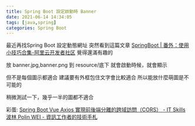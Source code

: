 ```yaml
---
title: Spring Boot 設定啟動時 Banner
date: 2021-06-14 14:34:05
tags: [java,spring]
categories: Spring Boot
---
```


最近再找Spring Boot 設定動態網址
突然看到這篇文章 [SpringBoot | 番外：使用小技巧合集-阿里云开发者社区](https://developer.aliyun.com/article/669697)
覺得還滿有趣的

<!--more-->

放 banner.jpg,banner.png 到 resource/底下
就會啟動時候，就會顯示

但不是每個圖示都適合
建議要有外框包住文字會比較適合
所以能放什麼萌圖是不可能的

稍微測試一下，幾乎一半的圖都不適合

彩蛋:
[Spring Boot Vue Axios 實現前後端分離的跨域訪問（CORS） - IT Skills 波林 Polin WEI - 資訊工作者的技術手札](https://polinwei.com/spring-boot-vue-axios-cors-configuration/)